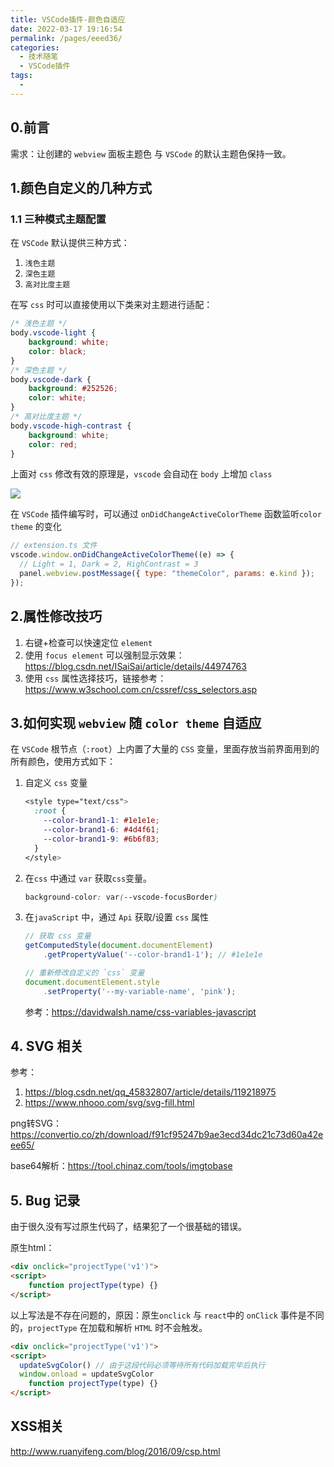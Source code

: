 ```yaml
---
title: VSCode插件-颜色自适应
date: 2022-03-17 19:16:54
permalink: /pages/eeed36/
categories:
  - 技术随笔
  - VSCode插件
tags:
  - 
---
```


## 0.前言

需求：让创建的 `webview` 面板主题色 与 `VSCode` 的默认主题色保持一致。



## 1.颜色自定义的几种方式

### 1.1 三种模式主题配置

在 `VSCode` 默认提供三种方式：

1. `浅色主题`
2. `深色主题`
3. `高对比度主题`

在写 `css` 时可以直接使用以下类来对主题进行适配：

```css
/* 浅色主题 */
body.vscode-light {
	background: white;
	color: black;
}
/* 深色主题 */
body.vscode-dark {
	background: #252526;
	color: white;
}
/* 高对比度主题 */
body.vscode-high-contrast {
	background: white;
	color: red;
}
```

上面对 `css` 修改有效的原理是，`vscode` 会自动在 `body` 上增加 `class`

![](https://wjs-tik.oss-cn-shanghai.aliyuncs.com/image-20220317194743903.png)

在 `VSCode` 插件编写时，可以通过 `onDidChangeActiveColorTheme` 函数监听`color theme` 的变化

```javascript
// extension.ts 文件
vscode.window.onDidChangeActiveColorTheme((e) => {
  // Light = 1, Dark = 2, HighContrast = 3
  panel.webview.postMessage({ type: "themeColor", params: e.kind });
});
```



## 2.属性修改技巧

1. 右键+检查可以快速定位 `element`
2. 使用 `focus element` 可以强制显示效果：https://blog.csdn.net/ISaiSai/article/details/44974763
3. 使用 `css` 属性选择技巧，链接参考：https://www.w3school.com.cn/cssref/css_selectors.asp



## 3.如何实现 `webview` 随 `color theme` 自适应

在 `VSCode` 根节点（`:root`）上内置了大量的 `CSS` 变量，里面存放当前界面用到的所有颜色，使用方式如下：

1. 自定义 `css` 变量

   ```css
   <style type="text/css">
     :root {
       --color-brand1-1: #1e1e1e;
       --color-brand1-6: #4d4f61;
       --color-brand1-9: #6b6f83;
     }
   </style>
   ```

2. 在`css` 中通过 `var` 获取`css`变量。

   ```css
   background-color: var(--vscode-focusBorder)
   ```


3. 在`javaScript` 中，通过 `Api` 获取/设置 `css` 属性

   ```javascript
   // 获取 css 变量
   getComputedStyle(document.documentElement)
       .getPropertyValue('--color-brand1-1'); // #1e1e1e
   
   // 重新修改自定义的 `css` 变量
   document.documentElement.style
       .setProperty('--my-variable-name', 'pink');
   ```

   参考：https://davidwalsh.name/css-variables-javascript



## 4. SVG 相关

参考：

1. https://blog.csdn.net/qq_45832807/article/details/119218975
2. https://www.nhooo.com/svg/svg-fill.html

png转SVG：https://convertio.co/zh/download/f91cf95247b9ae3ecd34dc21c73d60a42eee65/

base64解析：https://tool.chinaz.com/tools/imgtobase



## 5. Bug 记录

由于很久没有写过原生代码了，结果犯了一个很基础的错误。

原生html：

```html
<div onclick="projectType('v1')">
<script>
	function projectType(type) {} 
</script>
```

以上写法是不存在问题的，原因：原生`onclick` 与 `react`中的 `onClick` 事件是不同的，`projectType` 在加载和解析 `HTML` 时不会触发。

```html
<div onclick="projectType('v1')">
<script>
  updateSvgColor() // 由于这段代码必须等待所有代码加载完毕后执行
  window.onload = updateSvgColor
	function projectType(type) {} 
</script>
```



## XSS相关

http://www.ruanyifeng.com/blog/2016/09/csp.html
